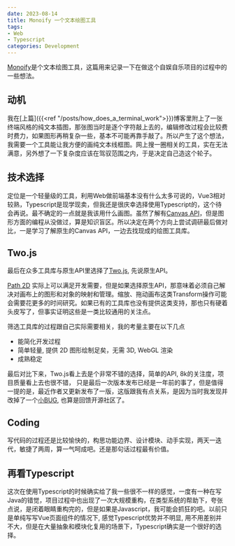 ```yaml
---
date: 2023-08-14
title: Monoify 一个文本绘图工具
tags: 
- Web
- Typescript
categories: Development
---
```


[Monoify](https://monoify.io)是个文本绘图工具，这篇用来记录一下在做这个自娱自乐项目的过程中的一些想法。

## 动机

我在[上篇]({{<ref "/posts/how_does_a_terminal_work">}})博客里附上了一张终端风格的纯文本插图，那张图当时是逐个字符敲上去的，编辑修改过程会比较费时费力，如果图形再稍复杂一些，基本不可能再靠手敲了。所以产生了这个想法，我需要一个工具能让我方便的画纯文本线框图。网上搜一圈相关的工具，实在无法满意，另外想了一下复杂度应该在驾驭范围之内，于是决定自己造这个轮子。

## 技术选择

定位是一个轻量级的工具，利用Web做前端基本没有什么太多可说的，Vue3相对较熟，Typescript是现学现卖，但我还是很庆幸选择使用Typescript的，这个待会再说。最不确定的一点就是我该用什么画图。虽然了解有[Canvas API](https://developer.mozilla.org/en-US/docs/Web/API/Canvas_API)，但是图形方面的编程从没做过，算是知识盲区。所以决定在两个方向上尝试调研最后做对比，一是学习了解原生的Canvas API，一边去找现成的绘图工具库。

## Two.js

最后在众多工具库与原生API里选择了[Two.js](https://two.js.org/), 先说原生API。

[Path 2D](https://developer.mozilla.org/en-US/docs/Web/API/Path2D) 实际上可以满足开发需要，但是如果选择原生API，那意味着必须自己解决对画布上的图形和对象的映射和管理。缩放、拖动画布这类Transform操作可能会需要花更多的时间研究。如果已有的工具库也没有提供这类支持，那也只有硬着头皮写了，但事实证明这些是一类比较通用的关注点。

筛选工具库的过程跟自己实际需要相关，我的考量主要在以下几点
* 能简化开发过程
* 简单轻量, 提供 2D 图形绘制足矣，无需 3D, WebGL 渲染
* 成熟稳定

最后对比下来，Two.js看上去是个非常不错的选择，简单的API, 8k的关注度，项目质量看上去也很不错， 只是最后一次版本发布已经是一年前的事了，但是值得一提的是，最近作者又更新发布了一版，这版跟我有点关系，是因为当时我发现并改掉了一个[小BUG](https://github.com/jonobr1/two.js/pull/706), 也算是回馈开源社区了。

## Coding

写代码的过程还是比较愉快的，构思功能边界、设计模块、动手实现，两天一迭代，敏捷了两周，算一气呵成吧。还是那句话过程最有价值。

## 再看Typescript

这次在使用Typescript的时候确实给了我一些很不一样的感觉，一度有一种在写Java的错觉，项目过程中也出现了一次大规模重构，在类型系统的帮助下，夸张点说，是闭着眼睛重构完的，但是如果是Javascript，我可能会抓狂的吧。以前只是单纯写写Vue页面组件的情况下, 感觉Typescript优势并不明显, 用不用差别并不大，但是在大量抽象和模块化复用的场景下，Typescript确实是一个很好的选择。

